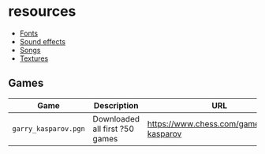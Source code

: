 # resources

* [Fonts](fonts/README.md)
* [Sound effects](sound_effects/README.md)
* [Songs](songs/README.md)
* [Textures](textures/README.md)

## Games

Game                |Description                                            |URL
--------------------|-------------------------------------------------------|--------------------------------------------------------------------------------------
`garry_kasparov.pgn`|Downloaded all first ?50 games                         |<https://www.chess.com/games/garry-kasparov>
